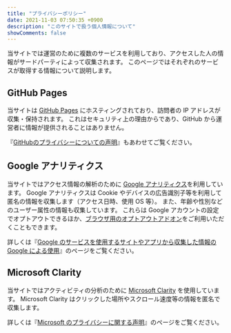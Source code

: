 ```yaml
---
title: "プライバシーポリシー"
date: 2021-11-03 07:50:35 +0900
description: "このサイトで扱う個人情報について"
showComments: false
---
```


当サイトでは運営のために複数のサービスを利用しており、アクセスした人の情報がサードパーティによって収集されます。
このページではそれぞれのサービスが取得する情報について説明します。

## GitHub Pages

当サイトは [GitHub Pages](https://pages.github.com) にホスティングされており、訪問者の IP アドレスが収集・保持されます。
これはセキュリティ上の理由からであり、GitHub から運営者に情報が提供されることはありません。

『[GitHubのプライバシーについての声明](https://docs.github.com/ja/site-policy/privacy-policies/github-privacy-statement)』もあわせてご覧ください。

## Google アナリティクス

当サイトではアクセス情報の解析のために [Google アナリティクス](https://marketingplatform.google.com/about/analytics/?hl=ja)を利用しています。
Google アナリティクスは Cookie やデバイスの広告識別子等を利用して匿名の情報を収集します（アクセス日時、使用 OS 等）。
また、年齢や性別などのユーザー属性の情報も収集しています。
これらは Google アカウントの設定でオプトアウトできるほか、[ブラウザ用のオプトアウトアドオン](https://tools.google.com/dlpage/gaoptout/)をご利用いただくこともできます。

詳しくは『[Google のサービスを使用するサイトやアプリから収集した情報の Google による使用](https://policies.google.com/technologies/partner-sites?hl=ja)』のページをご覧ください。


## Microsoft Clarity

当サイトではアクティビティの分析のために [Microsoft Clarity](https://clarity.microsoft.com/) を使用しています。
Microsoft Clarity はクリックした場所やスクロール速度等の情報を匿名で収集します。

詳しくは『[Microsoft のプライバシーに関する声明](https://privacy.microsoft.com/ja-jp/privacystatement)』のページをご覧ください。

